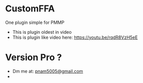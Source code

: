 # CustomFFA
One plugin simple for PMMP
- This is plugin oldest in video 
- This is plugin like video here: https://youtu.be/rqdR8VzH5eE

# Version Pro ?
- Dm me at: pnam5005@gmail.com
- 
